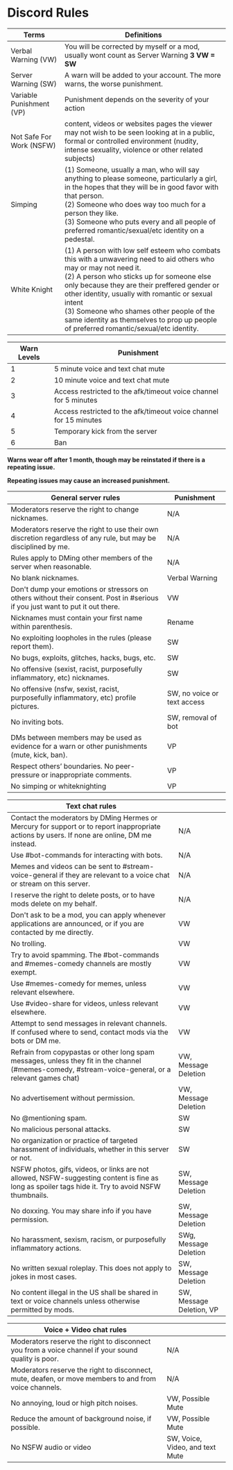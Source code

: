 # Discord Rules


| **Terms**                 | **Definitions**                                                                              |
|---------------------------|----------------------------------------------------------------------------------------------|
| Verbal Warning (VW)       | You will be corrected by myself or a mod, usually wont count as Server Warning **3 VW = SW** |
| Server Warning (SW)       | A warn will be added to your account. The more warns, the worse punishment.                  |
| Variable Punishment (VP)  | Punishment depends on the severity of your action                                            |
| Not Safe For Work (NSFW)  | content, videos or websites pages the viewer may not wish to be seen looking at in a public, formal or controlled environment (nudity, intense sexuality, violence or other related subjects) |
| Simping                   | (1) Someone, usually a man, who will say anything to please someone, particularly a girl, in the hopes that they will be in good favor with that person. <br> (2) Someone who does way too much for a person they like. <br> (3) Someone who puts every and all people of preferred romantic/sexual/etc identity on a pedestal. |
| White Knight              | (1) A person with low self esteem who combats this with a unwavering need to aid others who may or may not need it. <br> (2) A person who sticks up for someone else only because they are their preffered gender or other identity, usually with romantic or sexual intent <br> (3) Someone who shames other people of the same identity as themselves to prop up people of preferred romantic/sexual/etc identity.  |


| **Warn Levels** | **Punishment**                                                    |
|-----------------|-------------------------------------------------------------------|
| 1               | 5 minute voice and text chat mute                                 |
| 2               | 10 minute voice and text chat mute                                |
| 3               | Access restricted to the afk/timeout voice channel for 5 minutes  |
| 4               | Access restricted to the afk/timeout voice channel for 15 minutes |
| 5               | Temporary kick from the server                                    |
| 6               | Ban                                                               |

**Warns wear off after 1 month, though may be reinstated if there is a repeating issue.**

**Repeating issues may cause an increased punishment.**



| **General server rules**                                                                       | **Punishment**                          |
|------------------------------------------------------------------------------------------------|-----------------------------------------|
| Moderators reserve the right to change nicknames.                                              | N/A                         |
| Moderators reserve the right to use their own discretion regardless of any rule, but may be disciplined by me.  | N/A                                     |
| Rules apply to DMing other members of the server when reasonable.                              | N/A                         |
| No blank nicknames.                                                                            | Verbal Warning              |
| Don't dump your emotions or stressors on others without their consent. Post in #serious if you just want to put it out there. | VW |
| Nicknames must contain your first name within parenthesis.                                     | Rename                      |
| No exploiting loopholes in the rules (please report them).                                     | SW                          |
| No bugs, exploits, glitches, hacks, bugs, etc.                                                 | SW                          |
| No offensive (sexist, racist, purposefully inflammatory, etc) nicknames.                       | SW                          |
| No offensive (nsfw, sexist, racist, purposefully inflammatory, etc) profile pictures.          | SW, no voice or text access |
| No inviting bots.                                                                              | SW, removal of bot          |
| DMs between members may be used as evidence for a warn or other punishments (mute, kick, ban). | VP                          |
| Respect others’ boundaries. No peer-pressure or inappropriate comments.                        | VP                          |
| No simping or whiteknighting                                                                   | VP                          |



| **Text chat rules**                                                                                                                                  |                                                        |
|------------------------------------------------------------------------------------------------------------------------------------------------------|----------------------------|
| Contact the moderators by DMing Hermes or Mercury for support or to report inappropriate actions by users. If none are online, DM me instead.        | N/A                         |
| Use #bot-commands for interacting with bots.                                                                                                         | N/A                         |
| Memes and videos can  be sent to #stream-voice-general if they are relevant to a voice chat or stream on this server.                                | N/A                         |
| I reserve the right to delete posts, or to have mods delete on my behalf.                                                                            | N/A                         |
| Don't ask to be a mod, you can apply whenever applications are announced, or if you are contacted by me directly.                                    | VW                         |
| No trolling.                                                                                                                                         | VW                         |
| Try to avoid spamming. The #bot-commands and #memes-comedy channels are mostly exempt.                                                               | VW                         |
| Use #memes-comedy for memes, unless relevant elsewhere.                                                                                              | VW                         |
| Use #video-share for videos, unless relevant elsewhere.                                                                                              | VW                         |
| Attempt to send messages in relevant channels. If confused where to send, contact mods via the bots or DM me.                                        | VW                         |
| Refrain from copypastas or other long spam messages, unless they fit in the channel (#memes-comedy, #stream-voice-general, or a relevant games chat) | VW, Message Deletion       |
| No advertisement without permission.                                                                                                                 | VW, Message Deletion       |
| No @mentioning spam.                                                                                                                                 | SW                         |
| No malicious personal attacks.                                                                                                                       | SW                         |
| No organization or practice of  targeted harassment of individuals, whether in this server or not.                                                   | SW                         |
| NSFW photos, gifs, videos, or links are not allowed, NSFW-suggesting content is fine as long as spoiler tags hide it. Try to avoid NSFW thumbnails.  | SW, Message Deletion       |
| No doxxing. You may share info if you have permission.                                                                                               | SW, Message Deletion       |
| No harassment, sexism, racism, or purposefully inflammatory actions.                                                                                 | SWg, Message Deletion       |
| No written sexual roleplay. This does not apply to jokes in most cases.                                                                              | SW, Message Deletion       |
| No content illegal in the US shall be shared in text or voice channels unless otherwise permitted by mods.                                           | SW, Message Deletion, VP  |



| **Voice + Video chat rules**                                                                          |                                 |
|-------------------------------------------------------------------------------------------------------|---------------------------------|
| Moderators reserve the right to disconnect you from a voice channel if your sound quality is poor.    | N/A                             |
| Moderators reserve the right to disconnect, mute, deafen, or move members to and from voice channels. | N/A                             |
| No annoying, loud or high pitch noises.                                                               | VW, Possible Mute               |
| Reduce the amount of background noise, if possible.                                                   | VW, Possible Mute               |
| No NSFW audio or video                                                                                | SW, Voice, Video, and text Mute |
